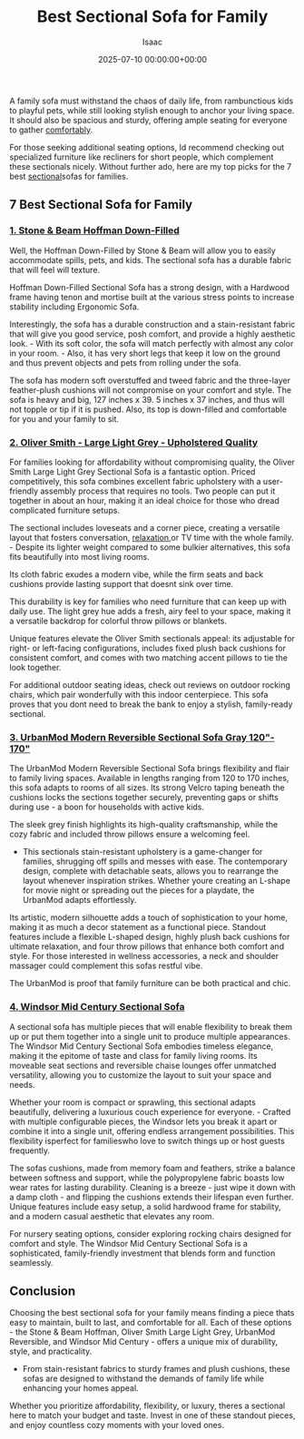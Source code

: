 ﻿---
title: Best Sectional Sofa for Family
description: A family sofa must withstand the chaos of daily life, from rambunctious kids to playful pets, while still looking stylish enough to anchor your living space.
slug: /best-sectional-sofa-for-family/
date: 2025-07-10 00:00:00+00:00
lastmod: 2025-07-10 00:00:00+03:00
author: Isaac
categories:

- Product Reviews

- Recliners
tags:

- product-reviews

- best

- sectional
layout: post
---

A family sofa must withstand the chaos of daily life, from rambunctious kids to playful pets, while still looking stylish enough to anchor your living space. It should also be spacious and sturdy, offering ample seating for everyone to gather [comfortably](https://pestpolicy.com/[best](https://pestpolicy.com/best-chipmunk-repellents/)-recliners-for-short-people/).

For those seeking additional seating options, Id recommend checking out specialized furniture like recliners for short people, which complement these sectionals nicely. Without further ado, here are my top picks for the 7 best [sectional](https://pestpolicy.com/best-leather-sectional-sofa/)sofas for families.

##  7 Best Sectional Sofa for Family

###  [1. Stone & Beam Hoffman Down-Filled](https://www.amazon.com/dp/B071FMSYNH/?tag=p-policy-20)

Well, the Hoffman Down-Filled by Stone & Beam will allow you to easily accommodate spills, pets, and kids. The sectional sofa has a durable fabric that will feel will texture.

Hoffman Down-Filled Sectional Sofa has a strong design, with a Hardwood frame having tenon and mortise built at the various stress points to increase stability including Ergonomic Sofa.

Interestingly, the sofa has a durable construction and a stain-resistant fabric that will give you good service, posh comfort, and provide a highly aesthetic look. - With its soft color, the sofa will match perfectly with almost any color in your room. - Also, it has very short legs that keep it low on the ground and thus prevent objects and pets from rolling under the sofa.

The sofa has modern soft overstuffed and tweed fabric and the three-layer feather-plush cushions will not compromise on your comfort and style. The sofa is heavy and big, 127 inches x 39. 5 inches x 37 inches, and thus will not topple or tip if it is pushed. Also, its top is down-filled and comfortable for you and your family to sit.

###  [2. Oliver Smith - Large Light Grey - Upholstered Quality](https://www.amazon.com/dp/B01N3D4UHS/?tag=p-policy-20)

For families looking for affordability without compromising quality, the Oliver Smith Large Light Grey Sectional Sofa is a fantastic option. Priced competitively, this sofa combines excellent fabric upholstery with a user-friendly assembly process that requires no tools. Two people can put it together in about an hour, making it an ideal choice for those who dread complicated furniture setups.

The sectional includes loveseats and a corner piece, creating a versatile layout that fosters conversation, [relaxation](https://pestpolicy.com/best-reclining-sectional-sofas/),or TV time with the whole family. - Despite its lighter weight compared to some bulkier alternatives, this sofa fits beautifully into most living rooms.

Its cloth fabric exudes a modern vibe, while the firm seats and back cushions provide lasting support that doesnt sink over time.

This durability is key for families who need furniture that can keep up with daily use. The light grey hue adds a fresh, airy feel to your space, making it a versatile backdrop for colorful throw pillows or blankets.

Unique features elevate the Oliver Smith sectionals appeal: its adjustable for right- or left-facing configurations, includes fixed plush back cushions for consistent comfort, and comes with two matching accent pillows to tie the look together.

For additional outdoor seating ideas, check out reviews on outdoor rocking chairs, which pair wonderfully with this indoor centerpiece. This sofa proves that you dont need to break the bank to enjoy a stylish, family-ready sectional.

###  [3. UrbanMod Modern Reversible Sectional Sofa Gray 120"- 170"](https://www.amazon.com/dp/B073JR1PZQ/?tag=p-policy-20)

The UrbanMod Modern Reversible Sectional Sofa brings flexibility and flair to family living spaces. Available in lengths ranging from 120 to 170 inches, this sofa adapts to rooms of all sizes. Its strong Velcro taping beneath the cushions locks the sections together securely, preventing gaps or shifts during use - a boon for households with active kids.

The sleek grey finish highlights its high-quality craftsmanship, while the cozy fabric and included throw pillows ensure a welcoming feel.

- This sectionals stain-resistant upholstery is a game-changer for families, shrugging off spills and messes with ease. The contemporary design, complete with detachable seats, allows you to rearrange the layout whenever inspiration strikes. Whether youre creating an L-shape for movie night or spreading out the pieces for a playdate, the UrbanMod adapts effortlessly.

Its artistic, modern silhouette adds a touch of sophistication to your home, making it as much a decor statement as a functional piece. Standout features include a flexible L-shaped design, highly plush back cushions for ultimate relaxation, and four throw pillows that enhance both comfort and style. For those interested in wellness accessories, a neck and shoulder massager could complement this sofas restful vibe.

The UrbanMod is proof that family furniture can be both practical and chic.

###  [4. Windsor Mid Century Sectional Sofa](https://www.amazon.com/dp/B075MPXNWR/?tag=p-policy-20)

A sectional sofa has multiple pieces that will enable flexibility to break them up or put them together into a single unit to produce multiple appearances. The Windsor Mid Century Sectional Sofa embodies timeless elegance, making it the epitome of taste and class for family living rooms. Its moveable seat sections and reversible chaise lounges offer unmatched versatility, allowing you to customize the layout to suit your space and needs.

Whether your room is compact or sprawling, this sectional adapts beautifully, delivering a luxurious couch experience for everyone. - Crafted with multiple configurable pieces, the Windsor lets you break it apart or combine it into a single unit, offering endless arrangement possibilities. This flexibility isperfect for familieswho love to switch things up or host guests frequently.

The sofas cushions, made from memory foam and feathers, strike a balance between softness and support, while the polypropylene fabric boasts low wear rates for lasting durability. Cleaning is a breeze - just wipe it down with a damp cloth - and flipping the cushions extends their lifespan even further. Unique features include easy setup, a solid hardwood frame for stability, and a modern casual aesthetic that elevates any room.

For nursery seating options, consider exploring rocking chairs designed for comfort and style. The Windsor Mid Century Sectional Sofa is a sophisticated, family-friendly investment that blends form and function seamlessly.

##  Conclusion

Choosing the best sectional sofa for your family means finding a piece thats easy to maintain, built to last, and comfortable for all. Each of these options - the Stone & Beam Hoffman, Oliver Smith Large Light Grey, UrbanMod Reversible, and Windsor Mid Century - offers a unique mix of durability, style, and practicality.

- From stain-resistant fabrics to sturdy frames and plush cushions, these sofas are designed to withstand the demands of family life while enhancing your homes appeal.

Whether you prioritize affordability, flexibility, or luxury, theres a sectional here to match your budget and taste. Invest in one of these standout pieces, and enjoy countless cozy moments with your loved ones.
